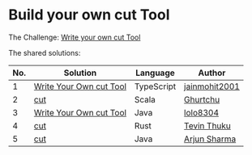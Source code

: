# Build your own cut Tool

The Challenge: [Write your own cut Tool](https://codingchallenges.fyi/challenges/challenge-cut)

The shared solutions:

| No. | Solution | Language | Author |
|-----|----------|----------|--------|
| 1 | [Write Your Own cut Tool](https://github.com/jainmohit2001/coding-challenges/tree/master/src/4) | TypeScript | [jainmohit2001](https://github.com/jainmohit2001) |
| 2 | [cut](https://github.com/Ghurtchu/cut) | Scala | [Ghurtchu](https://github.com/Ghurtchu) |
| 3 | [Write Your Own cut Tool](https://github.com/lolo8304/coding-challenge/tree/main/no-4) | Java | [lolo8304](https://github.com/lolo8304) |
| 4 | [cut](https://github.com/Tevinthuku/coding_challenges_fyi/tree/main/cut) | Rust | [Tevin Thuku](https://github.com/Tevinthuku) |
| 5 | [cut](https://github.com/arjunsharma-dev1/Linux-Commands/tree/main/src/main/java/com/practice/coding/cut) | Java | [Arjun Sharma](https://github.com/arjunsharma-dev1) |
